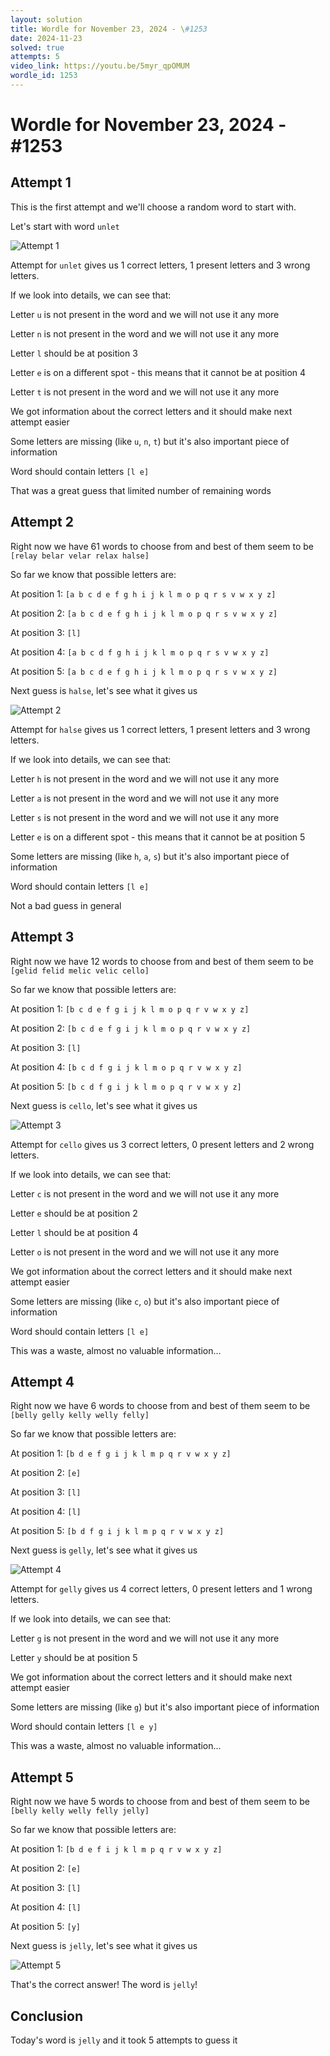 ```yaml
---
layout: solution
title: Wordle for November 23, 2024 - \#1253
date: 2024-11-23
solved: true
attempts: 5
video_link: https://youtu.be/5myr_qpOMUM
wordle_id: 1253
---
```


# Wordle for November 23, 2024 - \#1253

## Attempt 1

This is the first attempt and we'll choose a random word to start with.

Let's start with word `unlet`

![Attempt 1](2024-11-23/attempt-1.png)

Attempt for `unlet` gives us 1 correct letters, 1 present letters and 3 wrong letters.

If we look into details, we can see that:

Letter `u` is not present in the word and we will not use it any more

Letter `n` is not present in the word and we will not use it any more

Letter `l` should be at position 3

Letter `e` is on a different spot - this means that it cannot be at position 4

Letter `t` is not present in the word and we will not use it any more

We got information about the correct letters and it should make next attempt easier

Some letters are missing (like `u`, `n`, `t`) but it's also important piece of information

Word should contain letters `[l e]`

That was a great guess that limited number of remaining words



## Attempt 2

Right now we have 61 words to choose from and best of them seem to be `[relay belar velar relax halse]`

So far we know that possible letters are:

At position 1: `[a b c d e f g h i j k l m o p q r s v w x y z]`

At position 2: `[a b c d e f g h i j k l m o p q r s v w x y z]`

At position 3: `[l]`

At position 4: `[a b c d f g h i j k l m o p q r s v w x y z]`

At position 5: `[a b c d e f g h i j k l m o p q r s v w x y z]`

Next guess is `halse`, let's see what it gives us

![Attempt 2](2024-11-23/attempt-2.png)

Attempt for `halse` gives us 1 correct letters, 1 present letters and 3 wrong letters.

If we look into details, we can see that:

Letter `h` is not present in the word and we will not use it any more

Letter `a` is not present in the word and we will not use it any more

Letter `s` is not present in the word and we will not use it any more

Letter `e` is on a different spot - this means that it cannot be at position 5

Some letters are missing (like `h`, `a`, `s`) but it's also important piece of information

Word should contain letters `[l e]`

Not a bad guess in general



## Attempt 3

Right now we have 12 words to choose from and best of them seem to be `[gelid felid melic velic cello]`

So far we know that possible letters are:

At position 1: `[b c d e f g i j k l m o p q r v w x y z]`

At position 2: `[b c d e f g i j k l m o p q r v w x y z]`

At position 3: `[l]`

At position 4: `[b c d f g i j k l m o p q r v w x y z]`

At position 5: `[b c d f g i j k l m o p q r v w x y z]`

Next guess is `cello`, let's see what it gives us

![Attempt 3](2024-11-23/attempt-3.png)

Attempt for `cello` gives us 3 correct letters, 0 present letters and 2 wrong letters.

If we look into details, we can see that:

Letter `c` is not present in the word and we will not use it any more

Letter `e` should be at position 2

Letter `l` should be at position 4

Letter `o` is not present in the word and we will not use it any more

We got information about the correct letters and it should make next attempt easier

Some letters are missing (like `c`, `o`) but it's also important piece of information

Word should contain letters `[l e]`

This was a waste, almost no valuable information...



## Attempt 4

Right now we have 6 words to choose from and best of them seem to be `[belly gelly kelly welly felly]`

So far we know that possible letters are:

At position 1: `[b d e f g i j k l m p q r v w x y z]`

At position 2: `[e]`

At position 3: `[l]`

At position 4: `[l]`

At position 5: `[b d f g i j k l m p q r v w x y z]`

Next guess is `gelly`, let's see what it gives us

![Attempt 4](2024-11-23/attempt-4.png)

Attempt for `gelly` gives us 4 correct letters, 0 present letters and 1 wrong letters.

If we look into details, we can see that:

Letter `g` is not present in the word and we will not use it any more

Letter `y` should be at position 5

We got information about the correct letters and it should make next attempt easier

Some letters are missing (like `g`) but it's also important piece of information

Word should contain letters `[l e y]`

This was a waste, almost no valuable information...



## Attempt 5

Right now we have 5 words to choose from and best of them seem to be `[belly kelly welly felly jelly]`

So far we know that possible letters are:

At position 1: `[b d e f i j k l m p q r v w x y z]`

At position 2: `[e]`

At position 3: `[l]`

At position 4: `[l]`

At position 5: `[y]`

Next guess is `jelly`, let's see what it gives us

![Attempt 5](2024-11-23/attempt-5.png)

That's the correct answer! The word is `jelly`!

## Conclusion

Today's word is `jelly` and it took 5 attempts to guess it

